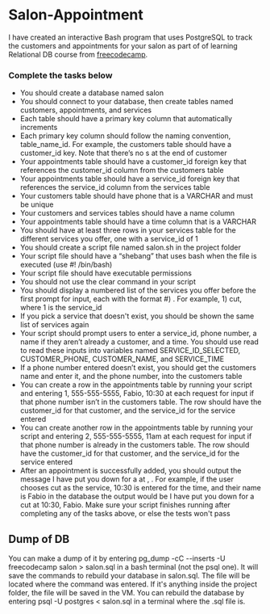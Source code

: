 # Salon-Appointment
I have created an interactive Bash program that uses PostgreSQL to track the customers and appointments for your salon as part of of learning Relational DB course from [freecodecamp](https://www.freecodecamp.org/learn/relational-database/).

### Complete the tasks below

- You should create a database named salon
- You should connect to your database, then create tables named customers, appointments, and services
- Each table should have a primary key column that automatically increments
- Each primary key column should follow the naming convention, table_name_id. For example, the customers table should have a customer_id key. Note that there’s no s at the end of customer
- Your appointments table should have a customer_id foreign key that references the customer_id column from the customers table
- Your appointments table should have a service_id foreign key that references the service_id column from the services table
- Your customers table should have phone that is a VARCHAR and must be unique
- Your customers and services tables should have a name column
- Your appointments table should have a time column that is a VARCHAR
- You should have at least three rows in your services table for the different services you offer, one with a service_id of 1
- You should create a script file named salon.sh in the project folder
- Your script file should have a “shebang” that uses bash when the file is executed (use #! /bin/bash)
- Your script file should have executable permissions
- You should not use the clear command in your script
- You should display a numbered list of the services you offer before the first prompt for input, each with the format #) <service>. For example, 1) cut, where 1 is the service_id
- If you pick a service that doesn't exist, you should be shown the same list of services again
- Your script should prompt users to enter a service_id, phone number, a name if they aren’t already a customer, and a time. You should use read to read these inputs into variables named SERVICE_ID_SELECTED, CUSTOMER_PHONE, CUSTOMER_NAME, and SERVICE_TIME
- If a phone number entered doesn’t exist, you should get the customers name and enter it, and the phone number, into the customers table
- You can create a row in the appointments table by running your script and entering 1, 555-555-5555, Fabio, 10:30 at each request for input if that phone number isn’t in the customers table. The row should have the customer_id for that customer, and the service_id for the service entered
- You can create another row in the appointments table by running your script and entering 2, 555-555-5555, 11am at each request for input if that phone number is already in the customers table. The row should have the customer_id for that customer, and the service_id for the service entered
- After an appointment is successfully added, you should output the message I have put you down for a <service> at <time>, <name>. For example, if the user chooses cut as the service, 10:30 is entered for the time, and their name is Fabio in the database the output would be I have put you down for a cut at 10:30, Fabio. Make sure your script finishes running after completing any of the tasks above, or else the tests won't pass

## Dump of DB
You can make a dump of it by entering pg_dump -cC --inserts -U freecodecamp salon > salon.sql in a bash terminal (not the psql one). It will save the commands to rebuild your database in salon.sql. The file will be located where the command was entered. If it's anything inside the project folder, the file will be saved in the VM. You can rebuild the database by entering psql -U postgres < salon.sql in a terminal where the .sql file is.
